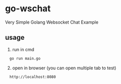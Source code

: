 # go-wschat
Very Simple Golang Websocket Chat Example

## usage
1. run in cmd
```bash
  go run main.go
```
2. open in browser (you can open multiple tab to test)
```bash
  http://localhost:8080
 ```
